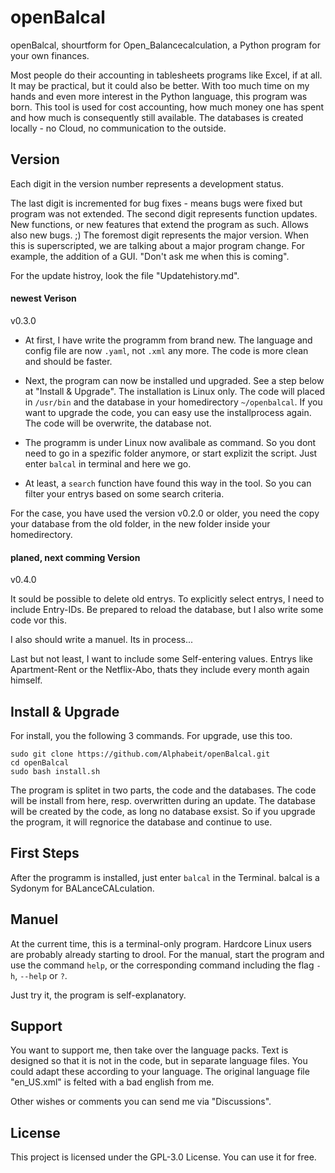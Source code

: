 # openBalcal
openBalcal, shourtform for Open_Balancecalculation, a Python program for your own finances.

Most people do their accounting in tablesheets programs like Excel, if at all. It may be practical, but it could also be better. With too much time on my hands and even more interest in the Python language, this program was born. This tool is used for cost accounting, how much money one has spent and how much is consequently still available. The databases is created locally - no Cloud, no communication to the outside.



## Version
Each digit in the version number represents a development status. 

The last digit is incremented for bug fixes - means bugs were fixed but program was not extended. The second digit represents function updates. New functions, or new features that extend the program as such. Allows also new bugs. ;) The foremost digit represents the major version. When this is superscripted, we are talking about a major program change. For example, the addition of a GUI. "Don't ask me when this is coming". 

For the update histroy, look the file "Updatehistory.md".



#### newest Verison
v0.3.0

- At first, I have write the programm from brand new. The language and config file are now `.yaml`, not `.xml` any more. The code is more clean and should be faster.

- Next, the program can now be installed und upgraded. See a step below at "Install & Upgrade". The installation is Linux only. The code will placed in `/usr/bin` and the database in your homedirectory `~/openbalcal`. If you want to upgrade the code, you can easy use the installprocess again. The code will be overwrite, the database not.

- The programm is under Linux now avalibale as command. So you dont need to go in a spezific folder anymore, or start explizit the script. Just enter `balcal` in terminal and here we go.

- At least, a `search` function have found this way in the tool. So you can filter your entrys based on some search criteria.

For the case, you have used the version v0.2.0 or older, you need the copy your database from the old folder, in the new folder inside your homedirectory.



#### planed, next comming Version
v0.4.0

It sould be possible to delete old entrys. To explicitly select entrys, I need to include Entry-IDs. Be prepared to reload the database, but I also write some code vor this.

I also should write a manuel. Its in process... 

Last but not least, I want to include some Self-entering values. Entrys like Apartment-Rent or the Netflix-Abo, thats they include every month again himself. 



## Install & Upgrade
For install, you the following 3 commands. For upgrade, use this too.

```
sudo git clone https://github.com/Alphabeit/openBalcal.git
cd openBalcal
sudo bash install.sh
```

The program is splitet in two parts, the code and the databases. The code will be install from here, resp. overwritten during an update. The database will be created by the code, as long no database exsist. So if you upgrade the program, it will regnorice the database and continue to use.



## First Steps

After the programm is installed, just enter `balcal` in the Terminal. balcal is a Sydonym for BALanceCALculation.



## Manuel
At the current time, this is a terminal-only program. Hardcore Linux users are probably already starting to drool. For the manual, start the program and use the command `help`, or the corresponding command including the flag `-h`, `--help` or `?`.  

Just try it, the program is self-explanatory. 



## Support
You want to support me, then take over the language packs. Text is designed so that it is not in the code, but in separate language files. You could adapt these according to your language. The original language file "en_US.xml" is felted with a bad english from me.

Other wishes or comments you can send me via "Discussions".



## License
This project is licensed under the GPL-3.0 License. You can use it for free.

